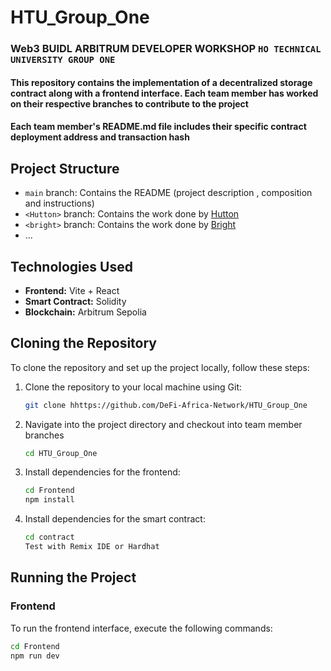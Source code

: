 # HTU_Group_One

### Web3 BUIDL ARBITRUM DEVELOPER WORKSHOP `HO TECHNICAL UNIVERSITY GROUP ONE`

#### This repository contains the implementation of a decentralized storage contract along with a frontend interface. Each team member has worked on their respective branches to contribute to the project

#### Each team member's README.md file includes their specific contract deployment address  and transaction hash 

## Project Structure

- `main` branch: Contains the README (project description , composition  and instructions)
- `<Hutton>` branch: Contains the work done by [Hutton](https://github.com/Hutton-slow)
- `<bright>` branch: Contains the work done by [Bright](https://github.com/Brig2002)
- ...

## Technologies Used

- **Frontend:** Vite + React
- **Smart Contract:** Solidity
- **Blockchain:**  Arbitrum Sepolia

## Cloning the Repository

To clone the repository and set up the project locally, follow these steps:

1. Clone the repository to your local machine using Git:

    ```bash
    git clone hhttps://github.com/DeFi-Africa-Network/HTU_Group_One
    ```

2. Navigate into the project directory and checkout into team member branches

    ```bash
    cd HTU_Group_One
    ```

3. Install dependencies for the frontend:

    ```bash
    cd Frontend
    npm install
    ```

4. Install dependencies for the smart contract:

    ```bash
    cd contract 
    Test with Remix IDE or Hardhat
    ```

## Running the Project

### Frontend

To run the frontend interface, execute the following commands:

```bash
cd Frontend
npm run dev
